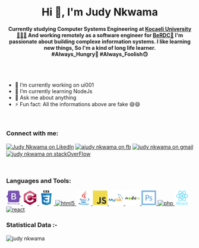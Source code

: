 <h1 align="center">Hi 👋, I'm Judy Nkwama</h1>

<h4 align="center">
  Currently studying Computer Systems Engineering at <a href="https://www.kocaeli.edu.tr/">Kocaeli University 🌟🌟🌟</a> And working remotely as a software engineer for <a href="https://www.boursesdetudesredc.com/">BeRDC🥇</a> I'm passionate about building complexe information systems. I like learning new things, So I'm a kind of long life learner.
<br />
#Always_Hungry🤔 #Always_Foolish🙃
</h4>
<br><br>

- 🔭 I’m currently working on ui001
- 🌱 I’m currently learning NodeJs
- 💬 Ask me about anything
- ⚡ Fun fact: All the informations above are fake 😄😄

<br>


<h3 align="left">Connect with me:</h3>
<p align="left">
  <a href="https://www.linkedin.com/in/judy-nkwama/" target="blank"><img align="center"
      src="https://raw.githubusercontent.com/rahuldkjain/github-profile-readme-generator/master/src/images/icons/Social/linked-in-alt.svg"
      alt="Judy Nkwama on LikedIn" height="30" width="40" /></a>
  <a href="https://www.facebook.com/judy.nkwama.1" target="blank"><img align="center"
      src="https://raw.githubusercontent.com/rahuldkjain/github-profile-readme-generator/master/src/images/icons/Social/facebook.svg"
      alt="ajudy nkwama on fb" height="30" width="40" /></a>
  <a href="mailto:nkwamajudy@gmail.com" target="blank"><img align="center"
      src="https://cdn4.vectorstock.com/i/1000x1000/23/08/gmail-new-icon-vector-34182308.jpg"
      alt="judy nkwama on gmail" height="30" width="30" /></a>
  <a href="https://stackoverflow.com/users/17015161/judy-nkwama" target="blank"><img align="center"
      src="https://cdn.iconscout.com/icon/free/png-256/stackoverflow-2752065-2284882.png"
      alt="judy nkwama on stackOverFlow" height="30" width="30" /></a>
</p>

<br>

<h3 align="left">Languages and Tools:</h3>
<p align="left"> 
  <a href="https://getbootstrap.com" target="_blank" rel="noreferrer">
    <img src="https://raw.githubusercontent.com/devicons/devicon/master/icons/bootstrap/bootstrap-plain-wordmark.svg"
      alt="bootstrap" width="40" height="40" /> 
  </a> 
  <a href="https://www.w3schools.com/cpp/" target="_blank" rel="noreferrer">
    <img src="https://raw.githubusercontent.com/devicons/devicon/master/icons/cplusplus/cplusplus-original.svg"
      alt="cplusplus" width="40" height="40" /> </a> <a href="https://www.w3schools.com/css/" target="_blank"
    rel="noreferrer"> <img
      src="https://raw.githubusercontent.com/devicons/devicon/master/icons/css3/css3-original-wordmark.svg" alt="css3"
      width="40" height="40" /> </a> <a href="https://www.w3.org/c#/" target="_blank" rel="noreferrer"> <img
      src="https://cdn.worldvectorlogo.com/logos/c--4.svg"
      alt="html5" width="40" height="40" /> </a> <a href="https://www.java.com" target="_blank" rel="noreferrer"> <img
      src="https://raw.githubusercontent.com/devicons/devicon/master/icons/java/java-original.svg" alt="java" width="40"
      height="40" /> </a> <a href="https://developer.mozilla.org/en-US/docs/Web/JavaScript" target="_blank"
    rel="noreferrer"> <img
      src="https://raw.githubusercontent.com/devicons/devicon/master/icons/javascript/javascript-original.svg"
      alt="javascript" width="40" height="40" /> </a> <a href="https://www.mysql.com/" target="_blank" rel="noreferrer"> <img
      src="https://raw.githubusercontent.com/devicons/devicon/master/icons/mysql/mysql-original-wordmark.svg"
      alt="mysql" width="40" height="40" /> </a> </a> <a href="https://nodejs.org" target="_blank" rel="noreferrer"> <img
      src="https://raw.githubusercontent.com/devicons/devicon/master/icons/nodejs/nodejs-original-wordmark.svg"
      alt="nodejs" width="40" height="40" /> </a> <a href="https://www.photoshop.com/en" target="_blank"
    rel="noreferrer"> <img
      src="https://raw.githubusercontent.com/devicons/devicon/master/icons/photoshop/photoshop-line.svg" alt="photoshop"
      width="40" height="40" /> </a> <a href="https://www.php.net/" target="_blank" rel="noreferrer"> <img
      src="https://www.designbust.com/download/240/png/php_icon512.png" alt="php"
      width="40" height="40" /> </a> <a href="https://reactjs.org/" target="_blank" rel="noreferrer"> <img
      src="https://raw.githubusercontent.com/devicons/devicon/master/icons/react/react-original-wordmark.svg"
      alt="react-native" width="40" height="40" /> </a><a href="https://reactnative.dev/" target="_blank" rel="noreferrer"> <img
      src="https://upload.wikimedia.org/wikipedia/commons/thumb/a/a7/React-icon.svg/1200px-React-icon.svg.png"
      alt="react" width="40" height="40" /> </a> 
</p>

<p>
<h3>Statistical Data :-</h3>
<p><img align="center"
    src="https://github-readme-stats.vercel.app/api/top-langs?username=judy-nkwama&show_icons=true&locale=en&bg_color=0d1117&text_color=ffffff&layout=compact"
    alt="judy nkwama" 
    bg_color=#ffffff/></p>
</p>
